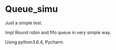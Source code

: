 # Queue_simu
Just a simple test.

Impl Round robin and fifo queue in very simple way.

Using python3.6.4, Pycharm
